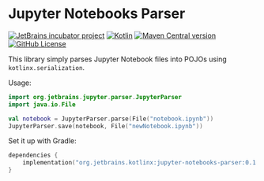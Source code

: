 # Jupyter Notebooks Parser

[![JetBrains incubator project](https://jb.gg/badges/incubator.svg)](https://confluence.jetbrains.com/display/ALL/JetBrains+on+GitHub)
[![Kotlin](https://img.shields.io/badge/Kotlin-1.6.0-blue.svg?logo=Kotlin)](http://kotlinlang.org)
[![Maven Central version](https://img.shields.io/maven-central/v/org.jetbrains.kotlinx/jupyter-notebooks-parser?color=blue&label=Maven%20Central)](https://repo1.maven.org/maven2/org/jetbrains/kotlinx/jupyter-notebooks-parser/)
[![GitHub License](https://img.shields.io/github/license/ileasile/jupyter-notebooks-parser?color=blue&label=License)](http://www.apache.org/licenses/LICENSE-2.0)

This library simply parses Jupyter Notebook files into POJOs using `kotlinx.serialization`.

Usage:
```kotlin
import org.jetbrains.jupyter.parser.JupyterParser
import java.io.File

val notebook = JupyterParser.parse(File("notebook.ipynb"))
JupyterParser.save(notebook, File("newNotebook.ipynb"))
```

Set it up with Gradle:
```kotlin
dependencies {
    implementation("org.jetbrains.kotlinx:jupyter-notebooks-parser:0.1.0-dev-1")
}
```